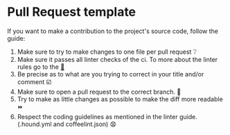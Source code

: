 # Pull Request template

If you want to make a contribution to the project's source code, follow the guide:

1. Make sure to try to make changes to one file per pull request :grey_question:
2. Make sure it passes all linter checks of the ci. To more about the linter rules go to the [:wolf:](https://houndci.com/configuration)
3. Be precise as to what are you trying to correct in your title and/or comment :ballot_box_with_check:
4. Make sure to open a pull request to the correct branch. :tanabata_tree:
5. Try to make as little changes as possible to make the diff more readable :fast_forward:
6. Respect the coding guidelines as mentioned in the linter guide. (.hound.yml and coffeelint.json) :anguished:
